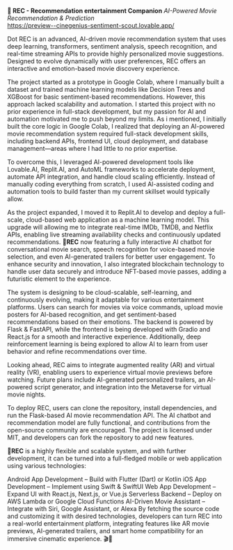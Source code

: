 **🔴 REC - Recommendation entertainment Companion** 
*AI-Powered Movie Recommendation & Prediction*   
https://preview--cinegenius-sentiment-scout.lovable.app/


Dot REC is an advanced, AI-driven movie recommendation system that uses deep learning, transformers, sentiment analysis, speech recognition, and real-time streaming APIs to provide highly personalized movie suggestions. Designed to evolve dynamically with user preferences, REC offers an interactive and emotion-based movie discovery experience.

The project started as a prototype in Google Colab, where I manually built a dataset and trained machine learning models like Decision Trees and XGBoost for basic sentiment-based recommendations. However, this approach lacked scalability and automation. I started this project with no prior experience in full-stack development, but my passion for AI and automation motivated me to push beyond my limits. As i mentioned, I initially built the core logic in Google Colab, I realized that deploying an AI-powered movie recommendation system required full-stack development skills, including backend APIs, frontend UI, cloud deployment, and database management—areas where I had little to no prior expertise.

To overcome this, I leveraged AI-powered development tools like Lovable.AI, Replit.AI, and AutoML frameworks to accelerate deployment, automate API integration, and handle cloud scaling efficiently. Instead of manually coding everything from scratch, I used AI-assisted coding and automation tools to build faster than my current skillset would typically allow.

As the project expanded, I moved it to Replit.AI to develop and deploy a full-scale, cloud-based web application as a machine learning model. This upgrade will allowing me to integrate real-time IMDb, TMDB, and Netflix APIs, enabling live streaming availability checks and continuously updated recommendations. **🔴REC** now featuring a fully interactive AI chatbot for conversational movie search, speech recognition for voice-based movie selection, and even AI-generated trailers for better user engagement. To enhance security and innovation, I also integrated blockchain technology to handle user data securely and introduce NFT-based movie passes, adding a futuristic element to the experience.

The system is designing to be cloud-scalable, self-learning, and continuously evolving, making it adaptable for various entertainment platforms. Users can search for movies via voice commands, upload movie posters for AI-based recognition, and get sentiment-based recommendations based on their emotions. The backend is powered by Flask & FastAPI, while the frontend is being developed with Gradio and React.js for a smooth and interactive experience. Additionally, deep reinforcement learning is being explored to allow AI to learn from user behavior and refine recommendations over time.

Looking ahead, REC aims to integrate augmented reality (AR) and virtual reality (VR), enabling users to experience virtual movie previews before watching. Future plans include AI-generated personalized trailers, an AI-powered script generator, and integration into the Metaverse for virtual movie nights.

To deploy REC, users can clone the repository, install dependencies, and run the Flask-based AI movie recommendation API. The AI chatbot and recommendation model are fully functional, and contributions from the open-source community are encouraged. The project is licensed under MIT, and developers can fork the repository to add new features.

**🔴REC** is a highly flexible and scalable system, and with further development, it can be turned into a full-fledged mobile or web application using various technologies:

Android App Development – Build with Flutter (Dart) or Kotlin
iOS App Development – Implement using Swift & SwiftUI
Web App Development – Expand UI with React.js, Next.js, or Vue.js
Serverless Backend – Deploy on AWS Lambda or Google Cloud Functions
AI-Driven Movie Assistant – Integrate with Siri, Google Assistant, or Alexa
By fetching the source code and customizing it with desired technologies, developers can turn REC into a real-world entertainment platform, integrating features like AR movie previews, AI-generated trailers, and smart home compatibility for an immersive cinematic experience. 🎬🚀
